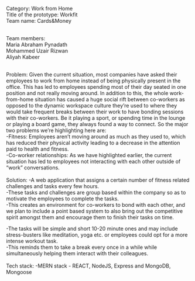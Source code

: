 Category: Work from Home</br>
Title of the prototype: Workfit </br>
Team name: Cards&Money </br></br>

Team members: </br>
Maria Abraham Pynadath </br>
Mohammed Uzair Rizwan</br>
Aliyah Kabeer</br></br>

Problem: 
Given the current situation, most companies have asked their employees to work from home instead of being physically present in the office. This has led to employees spending most of their day seated in one position and not really moving around. In addition to this, the whole work-from-home situation has caused a huge social rift between co-workers as opposed to the dynamic workspace culture they’re used to where they would take frequent breaks between their work to have bonding sessions with their co-workers. Be it playing a sport, or spending time in the lounge or playing a board game, they always found a way to connect. So the major two problems we’re highlighting here are: </br>
-Fitness: Employees aren’t moving around as much as they used to, which has reduced their physical activity leading to a decrease in the attention paid to health and fitness. </br>
-Co-worker relationships: As we have highlighted earlier, the current situation has led to employees not interacting with each other outside of “work” conversations. 
</br></br>
Solution: 
-A web application that assigns a certain number of fitness related challenges and tasks every few hours.
</br>
-These tasks and challenges are group based within the company so as to motivate the employees to complete the tasks. </br>
-This creates an environment for co-workers to bond with each other, and we plan to include a point based system to also bring out the competitive spirit amongst them and encourage them to finish their tasks on time.</br>

-The tasks will be simple and short 10-20 minute ones and may include stress-busters like meditation, yoga etc. or employees could opt for a more intense workout task.</br> -This reminds them to take a break every once in a while while simultaneously helping them interact with their colleagues. </br></br>
Tech stack: 
-MERN stack - REACT, NodeJS, Express and MongoDB, Mongoose 
